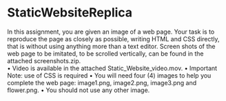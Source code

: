 # StaticWebsiteReplica

In this assignment, you are given an image of a web page. Your task is to reproduce the page as closely as possible, writing HTML and CSS directly, that is without using anything more than a text editor. Screen shots of the web page to be imitated, to be scrolled vertically, can be found in the attached screenshots.zip. <br>
• Video is available in the attached Static_Website_video.mov.
• Important Note: use of CSS is required
• You will need four (4) images to help you complete the web page: image1.png, image2.png, image3.png and flower.png.
• You should not use any other image.
